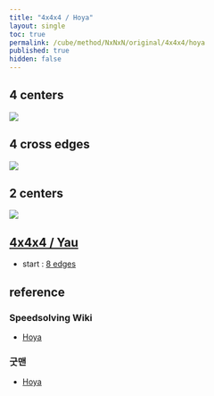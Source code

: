 ```yaml
---
title: "4x4x4 / Hoya"
layout: single
toc: true
permalink: /cube/method/NxNxN/original/4x4x4/hoya
published: true
hidden: false
---
```


<head>
  <base target="_blank">
  <style>
    img {
      max-width: 250px;
    }
  </style>
</head>



## 4 centers

<a href="https://alpha.twizzle.net/edit/?puzzle=4x4x4&stickering=centers-only&setup-alg=Rw+U+Rw%27+U%27+Lw%27+U2+Lw">
  <img src="https://user-images.githubusercontent.com/92285528/215301982-2d74e016-4cb0-4f13-bce8-56632c6e9f2b.png">
</a>
  


## 4 cross edges

<a href="https://alpha.twizzle.net/edit/?puzzle=4x4x4&stickering=Cross&setup-alg=Rw+U+Rw%27+U%27+Lw%27+U2+Lw+F2+U+Lw%27+U+Lw">
  <img src="https://user-images.githubusercontent.com/92285528/215302068-44502b8e-5137-4d89-a584-c80730f22e64.png">
</a>



## 2 centers

<a href="https://alpha.twizzle.net/edit/?puzzle=4x4x4&stickering=Cross">
  <img src="https://user-images.githubusercontent.com/92285528/215302124-11889ddc-6cc8-4fef-8eca-3012f42ba13f.png">
</a>



## [4x4x4 / Yau](/cube/method/NxNxN/original/4x4x4/yau)

- start : [8 edges](/cube/method/NxNxN/original/4x4x4/yau#8-edges)



## reference

### Speedsolving Wiki

- [Hoya](https://www.speedsolving.com/wiki/index.php/Hoya_method)

### 굿맨

- [Hoya](https://youtu.be/k9dNU6h8g5o)
